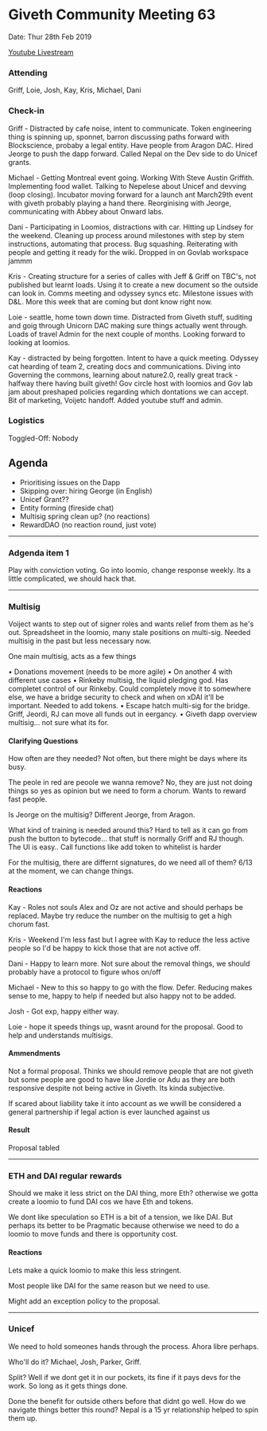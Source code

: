 
# Giveth Community Meeting 63 #


Date: Thur 28th Feb 2019

[Youtube Livestream](https://youtu.be/JTOO9umv5Vo)

### Attending
Griff, Loie, Josh, Kay, Kris, Michael, Dani

###  Check-in
Griff - Distracted by cafe noise, intent to communicate. Token engineering thing is spinning up, sponnet, barron discussing paths forward with Blockscience, probaby a legal entity. Have people from Aragon DAC. Hired Jeorge to push the dapp forward. Called Nepal on the Dev side to do Unicef grants.

Michael - Getting Montreal event going. Working With Steve Austin Griffith. Implementing food wallet. Talking to Nepelese about Unicef and devving (loop closing). Incubator moving forward for a launch ant March29th event with giveth probably playing a hand there. Reorginising with Jeorge, communicating with Abbey about Onward labs.

Dani - Participating in Loomios, distractions with car. Hitting up Lindsey for the weekend. Cleaning up process around milestones with step by stem instructions, automating that process. Bug squashing. Reiterating with people and getting it ready for the wiki. Dropped in on Govlab workspace jammm

Kris - Creating structure for a series of calles with Jeff & Griff on TBC's, not published but learnt loads. Using it to create a new document so the outside can look in. Comms meeting and odyssey syncs etc. Milestone issues with D&L. More this week that are coming but dont know right now.

Loie - seattle, home town down time. Distracted from Giveth stuff, suditing and goig through Unicorn DAC making sure things actually went through. Loads of travel Admin for the next couple of months. Looking forward to looking at loomios.

Kay - distracted by being forgotten. Intent to have a quick meeting. Odyssey cat hearding of team 2, creating docs and communications. Diving into Governing the commons, learning about nature2.0, really great track - halfway there having built giveth! Gov circle host with loomios and Gov lab jam about preshaped policies regarding which dontations we can accept. Bit of marketing, Voijetc handoff. Added youtube stuff and admin.


### Logistics
Toggled-Off: Nobody

## Agenda

* Prioritising issues on the Dapp
* Skipping over: hiring George (in English)
* Unicef Grant??
* Entity forming (fireside chat)
* Multisig spring clean up? (no reactions)
* RewardDAO (no reaction round, just vote)

---------------------------------------
### Adgenda item 1
Play with conviction voting. Go into loomio, change response weekly. Its a little complicated, we should hack that.

---------------------------------------
### Multisig
Voiject wants to step out of signer roles and wants relief from them as he's out. Spreadsheet in the loomio, many stale positions on multi-sig. Needed multisig in the past but less necessary now.

One main multisig, acts as a few things

• Donations movement (needs to be more agile)
• On another 4 with different use cases
• Rinkeby multisig, the liquid pledging god. Has completet control of our Rinkeby. Could completely move it to somewhere else, we have a bridge security to check and when on xDAI it'll be important. Needed to add tokens.
• Escape hatch multi-sig for the bridge. Griff, Jeordi, RJ can move all funds out in eergancy.
• Giveth dapp overview multisig... not sure what its for.


#### Clarifying Questions
How often are they needed?
Not often, but there might be days where its busy.

The peole in red are peoole we wanna remove?
No, they are just not doing things so yes as opinion but we need to form a chorum. Wants to reward fast people.

Is Jeorge on the multisig? Different Jeorge, from Aragon.

What kind of training is needed around this? Hard to tell as it can go from push the button to bytecode... that stuff is normally Griff and RJ though. The UI is easy.. Call functions like add token to whitelist is harder

For the multisig, there are differnt signatures, do we need all of them? 6/13 at the moment, we can change things.

#### Reactions
Kay - Roles not souls
Alex and Oz are not active and should perhaps be replaced. Maybe try reduce the number on the multisig to get a high chorum fast.

Kris - Weekend I'm less fast but I agree with Kay to reduce the less active people so I'd be happy to kick those that are not active off.

Dani - Happy to learn more. Not sure about the removal things, we should probably have a protocol to figure whos on/off

Michael - New to this so happy to go with the flow. Defer. Reducing makes sense to me, happy to help if needed but also happy not to be added.

Josh - Got exp, happy either way.

Loie - hope it speeds things up, wasnt around for the proposal. Good to help and understands multisigs.

#### Ammendments
Not a formal proposal. Thinks we should remove people that are not giveth but some people are good to have like Jordie or Adu as they are both responsive despite not being active in Giveth. Its kinda subjective.

If scared about liability take it into account as we wwill be considered a general partnership if legal action is ever launched against us

#### Result

Proposal tabled

---------------------------------------
### ETH and DAI regular rewards
Should we make it less strict on the DAI thing, more Eth? otherwise we gotta create a loomio to fund DAI cos we have Eth and tokens.

We dont like speculation so ETH is a bit of a tension, we like DAI. But perhaps its better to be Pragmatic because otherwise we need to do a loomio to move funds and there is opportunity cost.

#### Reactions
Lets make a quick loomio to make this less stringent.

Most people like DAI for the same reason but we need to use.

Might add an exception policy to the proposal.


---------------------------------------
### Unicef
We need to hold someones hands through the process. Ahora libre perhaps.

Who'll do it? Michael, Josh, Parker, Griff.

Split?
Well if we dont get it in our pockets, its fine if it pays devs for the work. So long as it gets things done.

Done the benefit for outside others before that didnt go well. How do we navigate things better this round? Nepal is a 15 yr relationship helped to spin them up.
